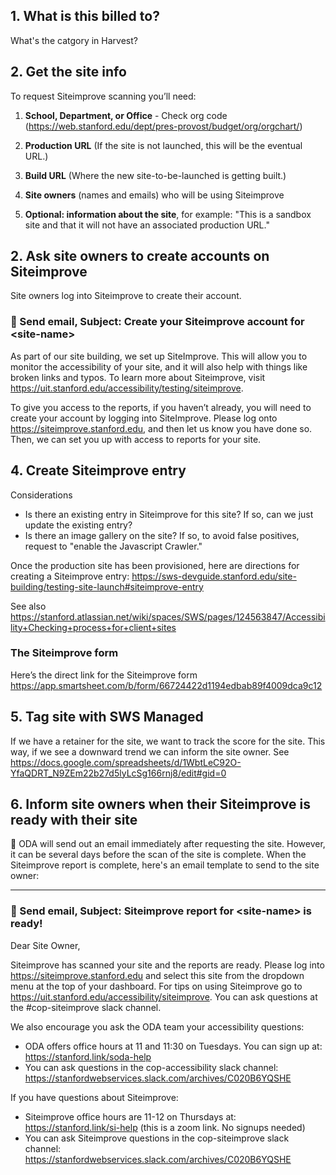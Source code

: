 ## 1. What is this billed to?
What's the catgory in Harvest?

## 2. Get the site info
To request Siteimprove scanning you’ll need:

1. **School, Department, or Office** - Check org code (https://web.stanford.edu/dept/pres-provost/budget/org/orgchart/)

1. **Production URL** (If the site is not launched, this will be the eventual URL.)

1. **Build URL** (Where the new site-to-be-launched is getting built.)

1. **Site owners** (names and emails) who will be using Siteimprove
2. **Optional: information about the site**, for example: "This is a sandbox site and that it will not have an associated production URL."

## 2. Ask site owners to create accounts on Siteimprove
Site owners log into Siteimprove to create their account.

### 📧 Send email, Subject: Create your Siteimprove account for \<site-name\>

As part of our site building, we set up SiteImprove. This will allow you to monitor the accessibility of your site, and it will also help with things like broken links and typos. To learn more about Siteimprove, visit https://uit.stanford.edu/accessibility/testing/siteimprove.

To give you access to the reports, if you haven’t already, you will need to create your account by logging into SiteImprove. Please log onto https://siteimprove.stanford.edu, and then let us know you have done so. Then, we can set you up with access to reports for your site.


## 4. Create Siteimprove entry
Considerations

* Is there an existing entry in Siteimprove for this site? If so, can we just update the existing entry?
* Is there an image gallery on the site? If so, to avoid false positives, request to "enable the Javascript Crawler."

Once the production site has been provisioned, here are directions for creating a Siteimprove entry:
https://sws-devguide.stanford.edu/site-building/testing-site-launch#siteimprove-entry

See also https://stanford.atlassian.net/wiki/spaces/SWS/pages/124563847/Accessibility+Checking+process+for+client+sites

### The Siteimprove form

Here’s the direct link for the Siteimprove form
https://app.smartsheet.com/b/form/66724422d1194edbab89f4009dca9c12


## 5. Tag site with SWS Managed
If we have a retainer for the site, we want to track the score for the site. This way, if we see a downward trend we can inform the site owner.
See https://docs.google.com/spreadsheets/d/1WbtLeC92O-YfaQDRT_N9ZEm22b27d5lyLcSg166rnj8/edit#gid=0 

## 6. Inform site owners when their Siteimprove is ready with their site

📧 ODA will send out an email immediately after requesting the site. However, it can be several days before the scan of the site is complete. When the Siteimprove report is complete, here's an email template to send to the site owner:

---
### 📧 Send email, Subject: Siteimprove report for \<site-name\> is ready!

Dear Site Owner,

Siteimprove has scanned your site and the reports are ready. Please log into https://siteimprove.stanford.edu and select this site from the dropdown menu at the top of your dashboard.  For tips on using Siteimprove go to https://uit.stanford.edu/accessibility/siteimprove. You can ask questions at the #cop-siteimprove slack channel. 

We also encourage you ask the ODA team your accessibility questions:

* ODA offers office hours at 11 and 11:30 on Tuesdays. You can sign up at: https://stanford.link/soda-help
* You can ask questions in the cop-accessibility slack channel:  https://stanfordwebservices.slack.com/archives/C020B6YQSHE

If you have questions about Siteimprove:

* Siteimprove office hours are 11-12 on Thursdays at: https://stanford.link/si-help (this is a zoom link. No signups needed)
* You can ask Siteimprove questions in the cop-siteimprove slack channel: https://stanfordwebservices.slack.com/archives/C020B6YQSHE 


